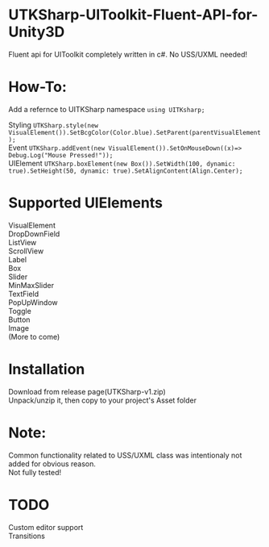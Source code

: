 # UTKSharp-UIToolkit-Fluent-API-for-Unity3D
Fluent api for UIToolkit completely written in c#. No USS/UXML needed!

# How-To:
Add a refernce to UITKSharp namespace `using UITKsharp;`

Styling `UTKSharp.style(new VisualElement()).SetBcgColor(Color.blue).SetParent(parentVisualElement);`  
Event `UTKSharp.addEvent(new VisualElement()).SetOnMouseDown((x)=> Debug.Log("Mouse Pressed!"));`  
UIElement `UTKSharp.boxElement(new Box()).SetWidth(100, dynamic: true).SetHeight(50, dynamic: true).SetAlignContent(Align.Center);`  

# Supported UIElements
VisualElement  
DropDownField  
ListView  
ScrollView  
Label  
Box  
Slider  
MinMaxSlider  
TextField  
PopUpWindow  
Toggle  
Button  
Image  
(More to come)  

# Installation  
Download from release page(UTKSharp-v1.zip)  
Unpack/unzip it, then copy to your project's Asset folder  

# Note:
Common functionality related to USS/UXML class was intentionaly not added for obvious reason.  
Not fully tested!  

# TODO  
Custom editor support  
Transitions  
